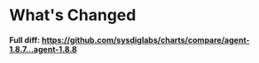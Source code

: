 # What's Changed


#### Full diff: https://github.com/sysdiglabs/charts/compare/agent-1.8.7...agent-1.8.8
